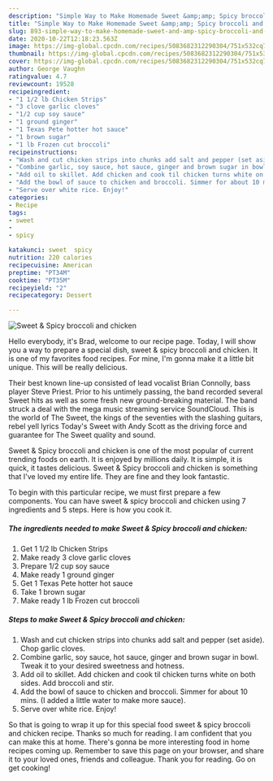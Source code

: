 ```yaml
---
description: "Simple Way to Make Homemade Sweet &amp;amp; Spicy broccoli and chicken"
title: "Simple Way to Make Homemade Sweet &amp;amp; Spicy broccoli and chicken"
slug: 893-simple-way-to-make-homemade-sweet-and-amp-spicy-broccoli-and-chicken
date: 2020-10-22T12:18:23.563Z
image: https://img-global.cpcdn.com/recipes/5083682312290304/751x532cq70/sweet-spicy-broccoli-and-chicken-recipe-main-photo.jpg
thumbnail: https://img-global.cpcdn.com/recipes/5083682312290304/751x532cq70/sweet-spicy-broccoli-and-chicken-recipe-main-photo.jpg
cover: https://img-global.cpcdn.com/recipes/5083682312290304/751x532cq70/sweet-spicy-broccoli-and-chicken-recipe-main-photo.jpg
author: George Vaughn
ratingvalue: 4.7
reviewcount: 19528
recipeingredient:
- "1 1/2 lb Chicken Strips"
- "3 clove garlic cloves"
- "1/2 cup soy sauce"
- "1 ground ginger"
- "1 Texas Pete hotter hot sauce"
- "1 brown sugar"
- "1 lb Frozen cut broccoli"
recipeinstructions:
- "Wash and cut chicken strips into chunks add salt and pepper (set aside). Chop garlic cloves."
- "Combine garlic, soy sauce, hot sauce, ginger and brown sugar in bowl. Tweak it to your desired sweetness and hotness."
- "Add oil to skillet. Add chicken and cook til chicken turns white on both sides. Add broccoli and stir."
- "Add the bowl of sauce to chicken and broccoli. Simmer for about 10 mins. (I added a little water to make more sauce)."
- "Serve over white rice. Enjoy!"
categories:
- Recipe
tags:
- sweet
- 
- spicy

katakunci: sweet  spicy 
nutrition: 220 calories
recipecuisine: American
preptime: "PT34M"
cooktime: "PT35M"
recipeyield: "2"
recipecategory: Dessert

---
```



![Sweet &amp; Spicy broccoli and chicken](https://img-global.cpcdn.com/recipes/5083682312290304/751x532cq70/sweet-spicy-broccoli-and-chicken-recipe-main-photo.jpg)

Hello everybody, it's Brad, welcome to our recipe page. Today, I will show you a way to prepare a special dish, sweet &amp; spicy broccoli and chicken. It is one of my favorites food recipes. For mine, I'm gonna make it a little bit unique. This will be really delicious.

Their best known line-up consisted of lead vocalist Brian Connolly, bass player Steve Priest. Prior to his untimely passing, the band recorded several Sweet hits as well as some fresh new ground-breaking material. The band struck a deal with the mega music streaming service SoundCloud. This is the world of The Sweet, the kings of the seventies with the slashing guitars, rebel yell lyrics Today&#39;s Sweet with Andy Scott as the driving force and guarantee for The Sweet quality and sound.

Sweet &amp; Spicy broccoli and chicken is one of the most popular of current trending foods on earth. It is enjoyed by millions daily. It is simple, it is quick, it tastes delicious. Sweet &amp; Spicy broccoli and chicken is something that I've loved my entire life. They are fine and they look fantastic.


To begin with this particular recipe, we must first prepare a few components. You can have sweet &amp; spicy broccoli and chicken using 7 ingredients and 5 steps. Here is how you cook it.

<!--inarticleads1-->

##### The ingredients needed to make Sweet &amp; Spicy broccoli and chicken:

1. Get 1 1/2 lb Chicken Strips
1. Make ready 3 clove garlic cloves
1. Prepare 1/2 cup soy sauce
1. Make ready 1 ground ginger
1. Get 1 Texas Pete hotter hot sauce
1. Take 1 brown sugar
1. Make ready 1 lb Frozen cut broccoli




<!--inarticleads2-->

##### Steps to make Sweet &amp; Spicy broccoli and chicken:

1. Wash and cut chicken strips into chunks add salt and pepper (set aside). Chop garlic cloves.
1. Combine garlic, soy sauce, hot sauce, ginger and brown sugar in bowl. Tweak it to your desired sweetness and hotness.
1. Add oil to skillet. Add chicken and cook til chicken turns white on both sides. Add broccoli and stir.
1. Add the bowl of sauce to chicken and broccoli. Simmer for about 10 mins. (I added a little water to make more sauce).
1. Serve over white rice. Enjoy!




So that is going to wrap it up for this special food sweet &amp; spicy broccoli and chicken recipe. Thanks so much for reading. I am confident that you can make this at home. There's gonna be more interesting food in home recipes coming up. Remember to save this page on your browser, and share it to your loved ones, friends and colleague. Thank you for reading. Go on get cooking!
